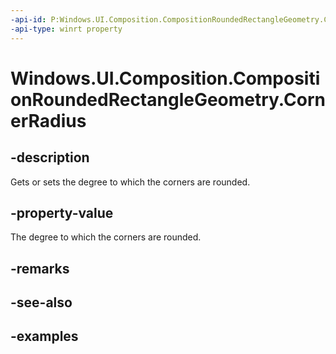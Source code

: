 ```yaml
---
-api-id: P:Windows.UI.Composition.CompositionRoundedRectangleGeometry.CornerRadius
-api-type: winrt property
---
```


<!-- Property syntax.
public Vector2 CornerRadius { get;  set; }
-->

# Windows.UI.Composition.CompositionRoundedRectangleGeometry.CornerRadius

## -description

Gets or sets the degree to which the corners are rounded.



## -property-value

The degree to which the corners are rounded.

## -remarks

## -see-also

## -examples

